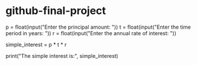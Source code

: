 # github-final-project
p = float(input("Enter the principal amount: "))
t = float(input("Enter the time period in years: "))
r = float(input("Enter the annual rate of interest: "))

simple_interest = p * t * r

print("The simple interest is:", simple_interest)

